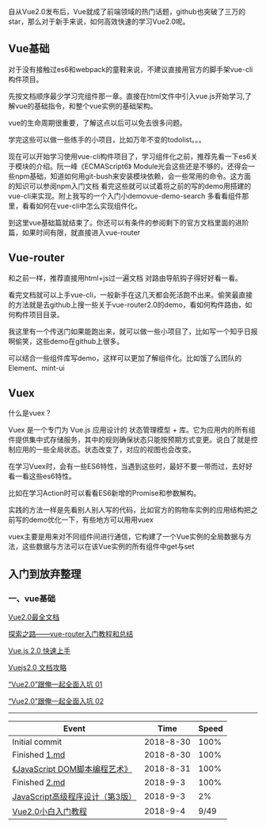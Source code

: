 

自从Vue2.0发布后，Vue就成了前端领域的热门话题，github也突破了三万的star，那么对于新手来说，如何高效快速的学习Vue2.0呢。

## Vue基础
对于没有接触过es6和webpack的童鞋来说，不建议直接用官方的脚手架vue-cli构件项目。

先按文档顺序最少学习完组件那一章。直接在html文件中引入vue.js开始学习,了解vue的基础指令，和整个vue实例的基础架构。

vue的生命周期很重要，了解这点以后可以免去很多问题。

学完这些可以做一些练手的小项目，比如万年不变的todolist。。。

现在可以开始学习使用vue-cli构件项目了，学习组件化之前，推荐先看一下es6关于模块的介绍。阮一峰《ECMAScript6》 Module光会这些还是不够的，还得会一些npm基础，知道如何用git-bush来安装模块依赖，会一些常用的命令。这方面的知识可以参阅npm入门文档
看完这些就可以试着将之前的写的demo用搭建的vue-cli来实现。附上我写的一个入门小demovue-demo-search
多看看组件那里，看看如何在vue-cli中怎么实现组件化。

到这里vue基础篇就结束了。你还可以有条件的参阅剩下的官方文档里面的进阶篇，如果时间有限，就直接进入vue-router

## Vue-router
和之前一样，推荐直接用html+js过一遍文档
对路由导航钩子得好好看一看。

看完文档就可以上手vue-cli，一般新手在这几天都会死活跑不出来。偷笑最直接的方法就是去github上搜一些关于vue-router2.0的demo，看如何构件路由，如何构件项目目录。

我这里有一个传送门如果能跑出来，就可以做一些小项目了，比如写一个知乎日报啊偷笑，这些demo在github上很多。

可以结合一些组件库写demo，这样可以更加了解组件化。比如饿了么团队的Element、mint-ui

## Vuex

什么是vuex？

Vuex 是一个专门为 Vue.js 应用设计的 状态管理模型 + 库。它为应用内的所有组件提供集中式存储服务，其中的规则确保状态只能按预期方式变更。说白了就是控制应用的一些全局状态。状态改变了，对应的视图也会改变。

在学习Vuex时，会有一些ES6特性，当遇到这些时，最好不要一带而过，去好好看一看这些es6特性。

比如在学习Action时可以看看ES6新增的Promise和参数解构。

实践的方法一样是先看别人别人写的代码，比如官方的购物车实例的应用结构把之前写的demo优化一下，有些地方可以用用vuex

vuex主要是用来对不同组件间进行通信，它构建了一个Vue实例的全局数据与方法，这些数据与方法可以在该Vue实例的所有组件中get与set

## 入门到放弃整理

### 一、vue基础

[Vue2.0最全文档 ](https://router.vuejs.org/zh/ "Vue2.0最全文档 ")

[探索之路——vue-router入门教程和总结](https://segmentfault.com/a/1190000009651628 "探索之路——vue-router入门教程和总结")

[Vue.js 2.0 快速上手](https://zhuanlan.zhihu.com/p/23078117 "Vue.js 2.0 快速上手")

[Vuejs2.0 文档攻略](http://larabase.com/collection/2/post/126 "Vuejs2.0 文档攻略")

[“Vue2.0”跟俺一起全面入坑 01](vue/1.md "“Vue2.0”跟俺一起全面入坑 01")

[“Vue2.0”跟俺一起全面入坑 02](vue/2.md " “Vue2.0”跟俺一起全面入坑 02")



 

---

| Event                                                                                                                           | Time      | Speed |
| ------------------------------------------------------------------------------------------------------------------------------- | --------- | ----- |
| Initial commit                                                                                                                  | 2018-8-30 | 100%  |
| Finished [1.md](vue/1.md)                                                                                                       | 2018-8-30 | 100%  |
| [《JavaScript DOM脚本编程艺术》](https://book.douban.com/subject/1921890/)                                                      | 2018-8-31 | 100%  |
| Finished [2.md](vue/2.md)                                                                                                       | 2018-9-3  | 100%  |
| [JavaScript高级程序设计（第3版）](https://book.douban.com/subject/10546125/)                                                    | 2018-9-3  | 2%    |
| [Vue2.0小白入门教程](https://ke.qq.com/webcourse/index.html#cid=279700&term_id=100331213&taid=1982071572808852&vid=i1422ggw6iz) | 2018-9-4  | 9/49  |


